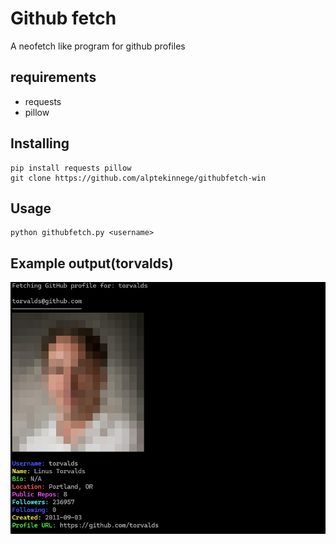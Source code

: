 # Github fetch

A neofetch like program for github profiles

## requirements
- requests
- pillow

## Installing
```
pip install requests pillow
git clone https://github.com/alptekinnege/githubfetch-win
```

## Usage
```
python githubfetch.py <username>
```
## Example output(torvalds)
![example image](screenshot0.png)

